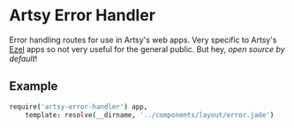 # Artsy Error Handler

Error handling routes for use in Artsy's web apps. Very specific to Artsy's [Ezel](http://ezeljs.com) apps so not very useful for the general public. But hey, _open source by default_!

## Example

````coffeescript
require('artsy-error-handler') app,
    template: resolve(__dirname, '../components/layout/error.jade')
````
